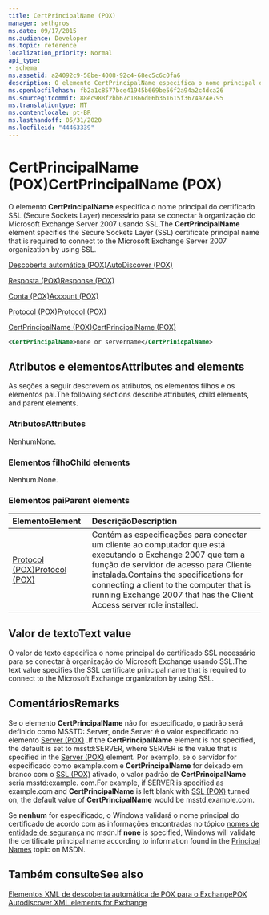 ```yaml
---
title: CertPrincipalName (POX)
manager: sethgros
ms.date: 09/17/2015
ms.audience: Developer
ms.topic: reference
localization_priority: Normal
api_type:
- schema
ms.assetid: a24092c9-58be-4008-92c4-68ec5c6c0fa6
description: O elemento CertPrincipalName especifica o nome principal do certificado SSL (Secure Sockets Layer) necessário para se conectar à organização do Microsoft Exchange Server 2007 usando SSL.
ms.openlocfilehash: fb2a1c8577bce41945b669be56f2a94a2c4dca26
ms.sourcegitcommit: 88ec988f2bb67c1866d06b361615f3674a24e795
ms.translationtype: MT
ms.contentlocale: pt-BR
ms.lasthandoff: 05/31/2020
ms.locfileid: "44463339"
---
```

# <a name="certprincipalname-pox"></a><span data-ttu-id="c40ba-103">CertPrincipalName (POX)</span><span class="sxs-lookup"><span data-stu-id="c40ba-103">CertPrincipalName (POX)</span></span>

<span data-ttu-id="c40ba-104">O elemento **CertPrincipalName** especifica o nome principal do certificado SSL (Secure Sockets Layer) necessário para se conectar à organização do Microsoft Exchange Server 2007 usando SSL.</span><span class="sxs-lookup"><span data-stu-id="c40ba-104">The **CertPrincipalName** element specifies the Secure Sockets Layer (SSL) certificate principal name that is required to connect to the Microsoft Exchange Server 2007 organization by using SSL.</span></span> 
  
[<span data-ttu-id="c40ba-105">Descoberta automática (POX)</span><span class="sxs-lookup"><span data-stu-id="c40ba-105">AutoDiscover (POX)</span></span>](autodiscover-pox.md)
  
[<span data-ttu-id="c40ba-106">Resposta (POX)</span><span class="sxs-lookup"><span data-stu-id="c40ba-106">Response (POX)</span></span>](response-pox.md)
  
[<span data-ttu-id="c40ba-107">Conta (POX)</span><span class="sxs-lookup"><span data-stu-id="c40ba-107">Account (POX)</span></span>](account-pox.md)
  
[<span data-ttu-id="c40ba-108">Protocol (POX)</span><span class="sxs-lookup"><span data-stu-id="c40ba-108">Protocol (POX)</span></span>](protocol-pox.md)
  
[<span data-ttu-id="c40ba-109">CertPrincipalName (POX)</span><span class="sxs-lookup"><span data-stu-id="c40ba-109">CertPrincipalName (POX)</span></span>](certprincipalname-pox.md)
  
```xml
<CertPrincipalName>none or servername</CertPrinicpalName>
```

## <a name="attributes-and-elements"></a><span data-ttu-id="c40ba-110">Atributos e elementos</span><span class="sxs-lookup"><span data-stu-id="c40ba-110">Attributes and elements</span></span>

<span data-ttu-id="c40ba-111">As seções a seguir descrevem os atributos, os elementos filhos e os elementos pai.</span><span class="sxs-lookup"><span data-stu-id="c40ba-111">The following sections describe attributes, child elements, and parent elements.</span></span>
  
### <a name="attributes"></a><span data-ttu-id="c40ba-112">Atributos</span><span class="sxs-lookup"><span data-stu-id="c40ba-112">Attributes</span></span>

<span data-ttu-id="c40ba-113">Nenhum</span><span class="sxs-lookup"><span data-stu-id="c40ba-113">None.</span></span>
  
### <a name="child-elements"></a><span data-ttu-id="c40ba-114">Elementos filho</span><span class="sxs-lookup"><span data-stu-id="c40ba-114">Child elements</span></span>

<span data-ttu-id="c40ba-115">Nenhum.</span><span class="sxs-lookup"><span data-stu-id="c40ba-115">None.</span></span>
  
### <a name="parent-elements"></a><span data-ttu-id="c40ba-116">Elementos pai</span><span class="sxs-lookup"><span data-stu-id="c40ba-116">Parent elements</span></span>

|<span data-ttu-id="c40ba-117">**Elemento**</span><span class="sxs-lookup"><span data-stu-id="c40ba-117">**Element**</span></span>|<span data-ttu-id="c40ba-118">**Descrição**</span><span class="sxs-lookup"><span data-stu-id="c40ba-118">**Description**</span></span>|
|:-----|:-----|
|[<span data-ttu-id="c40ba-119">Protocol (POX)</span><span class="sxs-lookup"><span data-stu-id="c40ba-119">Protocol (POX)</span></span>](protocol-pox.md) <br/> |<span data-ttu-id="c40ba-120">Contém as especificações para conectar um cliente ao computador que está executando o Exchange 2007 que tem a função de servidor de acesso para Cliente instalada.</span><span class="sxs-lookup"><span data-stu-id="c40ba-120">Contains the specifications for connecting a client to the computer that is running Exchange 2007 that has the Client Access server role installed.</span></span>  <br/> |
   
## <a name="text-value"></a><span data-ttu-id="c40ba-121">Valor de texto</span><span class="sxs-lookup"><span data-stu-id="c40ba-121">Text value</span></span>

<span data-ttu-id="c40ba-122">O valor de texto especifica o nome principal do certificado SSL necessário para se conectar à organização do Microsoft Exchange usando SSL.</span><span class="sxs-lookup"><span data-stu-id="c40ba-122">The text value specifies the SSL certificate principal name that is required to connect to the Microsoft Exchange organization by using SSL.</span></span>
  
## <a name="remarks"></a><span data-ttu-id="c40ba-123">Comentários</span><span class="sxs-lookup"><span data-stu-id="c40ba-123">Remarks</span></span>

<span data-ttu-id="c40ba-124">Se o elemento **CertPrincipalName** não for especificado, o padrão será definido como MSSTD: Server, onde Server é o valor especificado no elemento [Server (POX)](server-pox.md) .</span><span class="sxs-lookup"><span data-stu-id="c40ba-124">If the **CertPrincipalName** element is not specified, the default is set to msstd:SERVER, where SERVER is the value that is specified in the [Server (POX)](server-pox.md) element.</span></span> <span data-ttu-id="c40ba-125">Por exemplo, se o servidor for especificado como example.com e **CertPrincipalName** for deixado em branco com o [SSL (POX)](ssl-pox.md) ativado, o valor padrão de **CertPrincipalName** seria msstd:example. com.</span><span class="sxs-lookup"><span data-stu-id="c40ba-125">For example, if SERVER is specified as example.com and **CertPrincipalName** is left blank with [SSL (POX)](ssl-pox.md) turned on, the default value of **CertPrincipalName** would be msstd:example.com.</span></span> 
  
<span data-ttu-id="c40ba-126">Se **nenhum** for especificado, o Windows validará o nome principal do certificado de acordo com as informações encontradas no tópico [nomes de entidade de segurança](https://go.microsoft.com/fwlink/?LinkId=93417) no msdn.</span><span class="sxs-lookup"><span data-stu-id="c40ba-126">If **none** is specified, Windows will validate the certificate principal name according to information found in the [Principal Names](https://go.microsoft.com/fwlink/?LinkId=93417) topic on MSDN.</span></span> 
  
## <a name="see-also"></a><span data-ttu-id="c40ba-127">Também consulte</span><span class="sxs-lookup"><span data-stu-id="c40ba-127">See also</span></span>



[<span data-ttu-id="c40ba-128">Elementos XML de descoberta automática de POX para o Exchange</span><span class="sxs-lookup"><span data-stu-id="c40ba-128">POX Autodiscover XML elements for Exchange</span></span>](pox-autodiscover-xml-elements-for-exchange.md)

